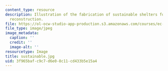 ```yaml
---
content_type: resource
description: Illustration of the fabrication of sustainable shelters for post-earthquake
  reconstruction.
file: https://ol-ocw-studio-app-production.s3.amazonaws.com/courses/ec-715-d-lab-disseminating-innovations-for-the-common-good-spring-2007/3f965bafc9c7d6e08c11cd433b5e15a4_sustainable.jpg
file_type: image/jpeg
image_metadata:
  caption: ''
  credit: ''
  image-alt: ''
resourcetype: Image
title: sustainable.jpg
uid: 3f965baf-c9c7-d6e0-8c11-cd433b5e15a4
---
```

